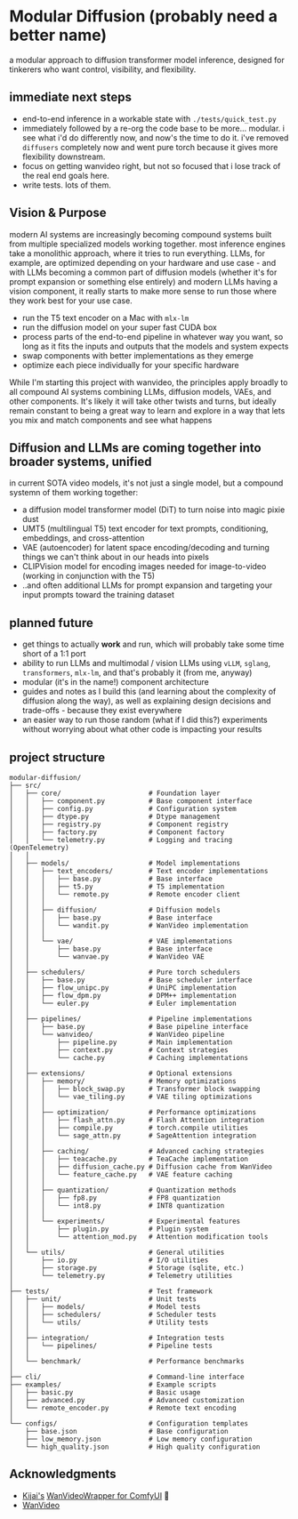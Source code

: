 # Modular Diffusion (probably need a better name)

a modular approach to diffusion transformer model inference, designed for tinkerers who want control, visibility, and flexibility.

## immediate next steps

- end-to-end inference in a workable state with `./tests/quick_test.py`
- immediately followed by a re-org the code base to be more... modular. i see what i'd do differently now, and now's the time to do it. i've removed `diffusers` completely now and went pure torch because it gives more flexibility downstream.
- focus on getting wanvideo right, but not so focused that i lose track of the real end goals here.
- write tests. lots of them.

## Vision & Purpose

modern AI systems are increasingly becoming compound systems built from multiple specialized models working together. most inference engines take a monolithic approach, where it tries to run everything. LLMs, for example, are optimized depending on your hardware and use case - and with LLMs becoming a common part of diffusion models (whether it's for prompt expansion or something else entirely) and modern LLMs having a vision component, it really starts to make more sense to run those where they work best for your use case.

- run the T5 text encoder on a Mac with `mlx-lm`
- run the diffusion model on your super fast CUDA box
- process parts of the end-to-end pipeline in whatever way you want, so long as it fits the inputs and outputs that the models and system expects
- swap components with better implementations as they emerge
- optimize each piece individually for your specific hardware

While I'm starting this project with wanvideo, the principles apply broadly to all compound AI systems combining LLMs, diffusion models, VAEs, and other components. It's likely it will take other twists and turns, but ideally remain constant to being a great way to learn and explore in a way that lets you mix and match components and see what happens

## Diffusion and LLMs are coming together into broader systems, unified

in current SOTA video models, it's not just a single model, but a compound systemn of them working together:

- a diffusion model transformer model (DiT) to turn noise into magic pixie dust
- UMT5 (multilingual T5) text encoder for text prompts, conditioning, embeddings, and cross-attention
- VAE (autoencoder) for latent space encoding/decoding and turning things we can't think about in our heads into pixels
- CLIPVision model for encoding images needed for image-to-video (working in conjunction with the T5)
- ..and often additional LLMs for prompt expansion and targeting your input prompts toward the training dataset

## planned future

- get things to actually **work** and run, which will probably take some time short of a 1:1 port
- ability to run LLMs and multimodal / vision LLMs using `vLLM`, `sglang`, `transformers`, `mlx-lm`, and that's probably it (from me, anyway)
- modular (it's in the name!) component architecture
- guides and notes as I build this (and learning about the complexity of diffusion along the way), as well as explaining design decisions and trade-offs - because they exist everywhere
- an easier way to run those random (what if I did this?) experiments without worrying about what other code is impacting your results

## project structure

```
modular-diffusion/
├── src/
│   ├── core/                      # Foundation layer
│   │   ├── component.py           # Base component interface
│   │   ├── config.py              # Configuration system
│   │   ├── dtype.py               # Dtype management
│   │   ├── registry.py            # Component registry
│   │   ├── factory.py             # Component factory
│   │   └── telemetry.py           # Logging and tracing (OpenTelemetry)
│   │
│   ├── models/                    # Model implementations
│   │   ├── text_encoders/         # Text encoder implementations
│   │   │   ├── base.py            # Base interface
│   │   │   ├── t5.py              # T5 implementation
│   │   │   └── remote.py          # Remote encoder client
│   │   │
│   │   ├── diffusion/             # Diffusion models
│   │   │   ├── base.py            # Base interface
│   │   │   └── wandit.py          # WanVideo implementation
│   │   │
│   │   └── vae/                   # VAE implementations
│   │       ├── base.py            # Base interface
│   │       └── wanvae.py          # WanVideo VAE
│   │
│   ├── schedulers/                # Pure torch schedulers
│   │   ├── base.py                # Base scheduler interface
│   │   ├── flow_unipc.py          # UniPC implementation
│   │   ├── flow_dpm.py            # DPM++ implementation
│   │   └── euler.py               # Euler implementation
│   │
│   ├── pipelines/                 # Pipeline implementations
│   │   ├── base.py                # Base pipeline interface
│   │   └── wanvideo/              # WanVideo pipeline
│   │       ├── pipeline.py        # Main implementation
│   │       ├── context.py         # Context strategies
│   │       └── cache.py           # Caching implementations
│   │
│   ├── extensions/                # Optional extensions
│   │   ├── memory/                # Memory optimizations
│   │   │   ├── block_swap.py      # Transformer block swapping
│   │   │   └── vae_tiling.py      # VAE tiling optimizations
│   │   │
│   │   ├── optimization/          # Performance optimizations
│   │   │   ├── flash_attn.py      # Flash Attention integration
│   │   │   ├── compile.py         # torch.compile utilities
│   │   │   └── sage_attn.py       # SageAttention integration
│   │   │
│   │   ├── caching/               # Advanced caching strategies
│   │   │   ├── teacache.py        # TeaCache implementation
│   │   │   ├── diffusion_cache.py # Diffusion cache from WanVideo
│   │   │   └── feature_cache.py   # VAE feature caching
│   │   │
│   │   ├── quantization/          # Quantization methods
│   │   │   ├── fp8.py             # FP8 quantization
│   │   │   └── int8.py            # INT8 quantization
│   │   │
│   │   └── experiments/           # Experimental features
│   │       ├── plugin.py          # Plugin system
│   │       └── attention_mod.py   # Attention modification tools
│   │
│   └── utils/                     # General utilities
│       ├── io.py                  # I/O utilities
│       ├── storage.py             # Storage (sqlite, etc.)
│       └── telemetry.py           # Telemetry utilities
│
├── tests/                         # Test framework
│   ├── unit/                      # Unit tests
│   │   ├── models/                # Model tests
│   │   ├── schedulers/            # Scheduler tests
│   │   └── utils/                 # Utility tests
│   │
│   ├── integration/               # Integration tests
│   │   └── pipelines/             # Pipeline tests
│   │
│   └── benchmark/                 # Performance benchmarks
│
├── cli/                           # Command-line interface
├── examples/                      # Example scripts
│   ├── basic.py                   # Basic usage
│   ├── advanced.py                # Advanced customization
│   └── remote_encoder.py          # Remote text encoding
│
└── configs/                       # Configuration templates
    ├── base.json                  # Base configuration
    ├── low_memory.json            # Low memory configuration
    └── high_quality.json          # High quality configuration
```

## Acknowledgments

- [Kijai's](https://github.com/kijai) [WanVideoWrapper for ComfyUI](kijai/ComfyUI) 🙏
- [WanVideo](https://github.com/Wan-Video/Wan2.1)
